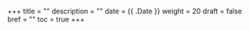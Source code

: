 +++ title = "" description = "" date = {{ .Date }} weight = 20 draft = false bref = "" toc = true +++

